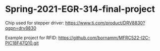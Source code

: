 # Spring-2021-EGR-314-final-project

Chip used for stepper driver: https://www.ti.com/product/DRV8830?qgpn=drv8830

Example project for RFID: https://github.com/bornamm/MFRC522-I2C-PIC18F47Q10.git
